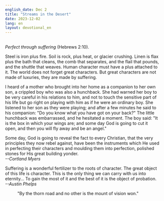 ```yaml
---
english_date: Dec 2
title: "Streams in the Desert"
date: 2023-12-02
lang: en
layout: devotional_en
---
```





<p><br/> <em>Perfect through suffering</em> (Hebrews 2:10).

</p>

<p>Steel is iron plus fire. Soil is rock, plus heat, or glacier crushing. Linen is flax plus the bath that cleans, the comb that separates, and the flail that pounds, and the shuttle that weaves. Human character must have a plus attached to it. The world does not forget great characters. But great characters are not made of luxuries, they are made by suffering.

</p>

<p>I heard of a mother who brought into her home as a companion to her own son, a crippled boy who was also a hunchback. She had warned her boy to be very careful in his relations to him, and not to touch the sensitive part of his life but go right on playing with him as if he were an ordinary boy. She listened to her son as they were playing; and after a few minutes he said to his companion: "Do you know what you have got on your back?" The little hunchback was embarrassed, and he hesitated a moment. The boy said: "It is the box in which your wings are; and some day God is going to cut it open, and then you will fly away and be an angel."

</p>

<p>Some day, God is going to reveal the fact to every Christian, that the very principles they now rebel against, have been the instruments which He used in perfecting their characters and moulding them into perfection, polished stones for His great building yonder.<br/> <em>--Cortland Myers</em>

</p>

<p>Suffering is a wonderful fertilizer to the roots of character. The great object of this life is character. This is the only thing we can carry with us into eternity... To gain the most of it and the best of it is the object of probation.<br/> <em>--Austin Phelps</em>

</p>

<p style="margin-left:40px">"By the thorn road and no other is the mount of vision won."

</p>

<p></p>